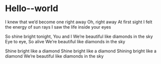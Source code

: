 # Hello--world

I knew that we’d become one right away
Oh, right away
At first sight I felt the energy of sun rays
I saw the life inside your eyes

So shine bright tonight,
You and I
We’re beautiful like diamonds in the sky
Eye to eye,
So alive
We’re beautiful like diamonds in the sky

Shine bright like a diamond
Shine bright like a diamond
Shining bright like a diamond
We’re beautiful like diamonds in the sky
